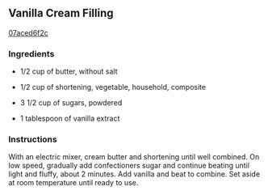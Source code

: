 ## Vanilla Cream Filling

[07aced6f2c](http://www.epicurious.com/recipes/food/views/vanilla-cream-filling-389382)

### Ingredients

 - 1/2 cup of butter, without salt

 - 1/2 cup of shortening, vegetable, household, composite

 - 3 1/2 cup of sugars, powdered

 - 1 tablespoon of vanilla extract

### Instructions

With an electric mixer, cream butter and shortening until well combined. On low speed, gradually add confectioners sugar and continue beating until light and fluffy, about 2 minutes. Add vanilla and beat to combine. Set aside at room temperature until ready to use.
